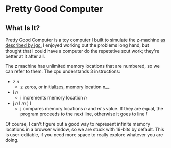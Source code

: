 Pretty Good Computer
=====================

What Is It?
-------------

Pretty Good Computer is a toy computer I built to simulate the z-machine [as described by jgc.](http://blog.jgc.org/2013/05/the-two-problems-i-had-to-solve-in-my.html)  I enjoyed working out the problems long hand, but thought that I could have a computer do the repetetive scut work; they're better at it after all.

The z machine has unlimited memory locations that are numbered, so we can refer to them.  The cpu understands 3 instructions:

* z _n_
  * z zeros, or initializes, memory location n__
* i _n_
  * i increments memory location _n_
* j _n_ ! _m_ ) l
  * j compares memory locations _n_ and _m_'s value.  If they are equal, the program proceeds to the next line, otherwise it goes to line _l_

Of course, I can't figure out a good way to represent infinite memory locations in a browser window, so we are stuck with 16-bits by default.  This is user-editable, if you need more space to really explore whatever you are doing.